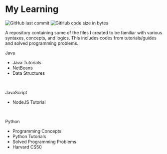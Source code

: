 # My Learning

![GitHub last commit](https://img.shields.io/github/last-commit/KMarttt/My-Learning)
![GitHub code size in bytes](https://img.shields.io/github/languages/code-size/KMarttt/My-Learning)

A repository containing some of the files I created to be familiar with various syntaxes, concepts, and logics. This includes codes from tutorials/guides and solved programming problems.

Java

- Java Tutorials
- NetBeans
- Data Structures

<br>

JavaScript

- NodeJS Tutorial

<br>

Python

- Programming Concepts
- Python Tutorials
- Solved Programming Problems
- Harvard CS50
